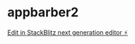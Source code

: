 # appbarber2

[Edit in StackBlitz next generation editor ⚡️](https://stackblitz.com/~/github.com/tommymerlo7/appbarber2)